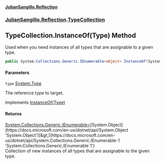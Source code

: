 #### [JulianSangillo.Reflection](JulianSangillo.Reflection/AssemblyInfo.md 'index')
### [JulianSangillo.Reflection](JulianSangillo.Reflection/README.md 'JulianSangillo.Reflection').[TypeCollection](JulianSangillo.Reflection/TypeCollection/README.md 'JulianSangillo.Reflection.TypeCollection')

## TypeCollection.InstanceOf(Type) Method

Used when you need instances of all types that are assignable to a given type.

```csharp
public System.Collections.Generic.IEnumerable<object> InstanceOf(System.Type type);
```
#### Parameters

<a name='JulianSangillo.Reflection.TypeCollection.InstanceOf(System.Type).type'></a>

`type` [System.Type](https://docs.microsoft.com/en-us/dotnet/api/System.Type 'System.Type')

The reference type to target.

Implements [InstanceOf(Type)](JulianSangillo.Reflection/ITypeCollection/InstanceOf(Type)/README.md 'JulianSangillo.Reflection.ITypeCollection.InstanceOf(System.Type)')

#### Returns
[System.Collections.Generic.IEnumerable&lt;](https://docs.microsoft.com/en-us/dotnet/api/System.Collections.Generic.IEnumerable-1 'System.Collections.Generic.IEnumerable`1')[System.Object](https://docs.microsoft.com/en-us/dotnet/api/System.Object 'System.Object')[&gt;](https://docs.microsoft.com/en-us/dotnet/api/System.Collections.Generic.IEnumerable-1 'System.Collections.Generic.IEnumerable`1')  
Collection of new instances of all types that are assignable to the given type.
